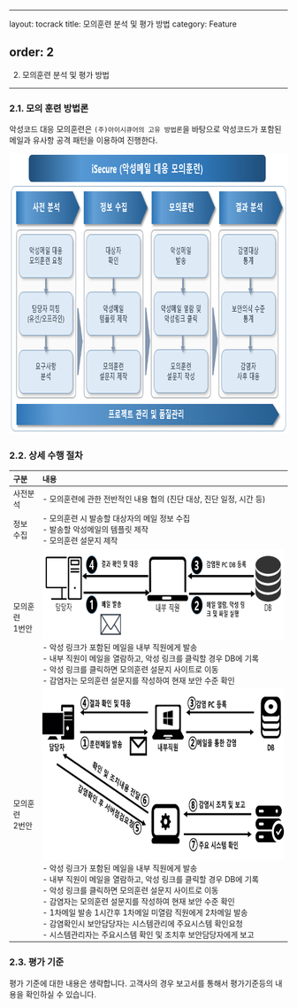 ---

layout: tocrack title: 모의훈련 분석 및 평가 방법 category: Feature

order: 2
--------

2. 모의훈련 분석 및 평가 방법
-----------------------------

### 2.1. 모의 훈련 방법론

악성코드 대응 모의훈련은 `(주)아이시큐어의 고유 방법론`을 바탕으로 악성코드가 포함된 메일과 유사항 공격 패턴을 이용하여 진행한다.

<img src="../../assets/images/tocrack/training00.png" width="812px" height="507px"/>

### 2.2. 상세 수행 절차

| 구분                | 내용                                                                                                                                                                                                                                                                                                                                                                                                                                                                                                                                        |
|:--------------------|:--------------------------------------------------------------------------------------------------------------------------------------------------------------------------------------------------------------------------------------------------------------------------------------------------------------------------------------------------------------------------------------------------------------------------------------------------------------------------------------------------------------------------------------------|
| 사전분석            | - 모의훈련에 관한 전반적인 내용 협의 (진단 대상, 진단 일정, 시간 등)                                                                                                                                                                                                                                                                                                                                                                                                                                                                        |
| 정보 수집           | - 모의훈련 시 발송할 대상자의 메일 정보 수집 <br> - 발송할 악성메일의 템플릿 제작 <br> - 모의훈련 설문지 제작                                                                                                                                                                                                                                                                                                                                                                                                                               |
| 모의훈련 <br> 1번안 | <img src="../../assets/images/tocrack/training1.png" width="698px" height="164px"/> <br> - 악성 링크가 포함된 메일을 내부 직원에게 발송 <br> - 내부 직원이 메일을 열람하고, 악성 링크를 클릭할 경우 DB에 기록 <br> - 악성 링크를 클릭하면 모의훈련 설문지 사이트로 이동 <br> - 감염자는 모의훈련 설문지를 작성하여 현재 보안 수준 확인                                                                                                                                                                                                      |
| 모의훈련 <br> 2번안 | <img src="../../assets/images/tocrack/training2.png" width="698px" height="311px"/> <br> - 악성 링크가 포함된 메일을 내부 직원에게 발송 <br> - 내부 직원이 메일을 열람하고, 악성 링크를 클릭할 경우 DB에 기록 <br> - 악성 링크를 클릭하면 모의훈련 설문지 사이트로 이동 <br> - 감염자는 모의훈련 설문지를 작성하여 현재 보안 수준 확인 <br> - 1차메일 발송 1시간후 1차메일 미열람 직원에게 2차메일 발송 <br> - 감염확인시 보안담당자는 시스템관리에 주요시스템 확인요청 <br> - 시스템관리자는 주요시스템 확인 및 조치후 보안담당자에게 보고 |

### 2.3. 평가 기준

평가 기준에 대한 내용은 생략합니다. 고객사의 경우 보고서를 통해서 평가기준등의 내용을 확인하실 수 있습니다.
